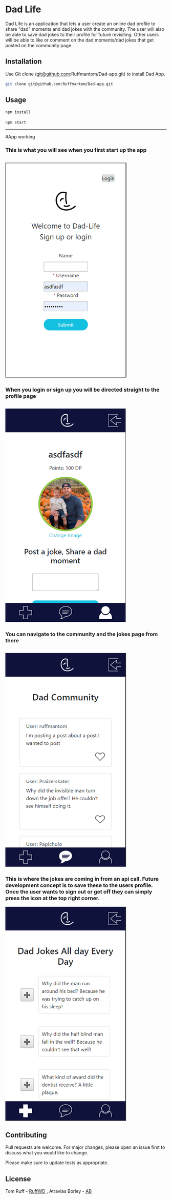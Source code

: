 # Dad Life

Dad Life is an application that lets a user create an online dad profile to share "dad" moments and dad jokes with the community. The user will also be able to save dad jokes to their profile for future revisiting. Other users will be able to like or comment on the dad moments/dad jokes that get posted on the community page.

## Installation

Use Git clone (git@github.com:Ruffmantom/Dad-app.git) to install Dad App.

```bash
git clone git@github.com:Ruffmantom/Dad-app.git
```

## Usage

```To start the App
npm install

npm start
```
---
#App working

### This is what you will see when you first start up the app
![sign up or log in](/public/images/dadlifeSignIn.PNG)
---

### When you login or sign up you will be directed straight to the profile page
![sign up or log in](/public/images/mobileProfile.PNG)
---

### You can navigate to the community and the jokes page from there
![sign up or log in](/public/images/community.PNG)
---

### This is where the jokes are coming in from an api call. Future development concept is to save these to the users profile. Once the user wants to sign out or get off they can simply press the icon at the top right corner.
![sign up or log in](/public/images/jokespage.PNG)



## Contributing
Pull requests are welcome. For major changes, please open an issue first to discuss what you would like to change.

Please make sure to update tests as appropriate.

## License
Tom Ruff - [RuffWD](http://www.ruffwd.tech/) , Atravias Borley - [AB](https://atravias.github.io/UpdatedPortfolio2/)

